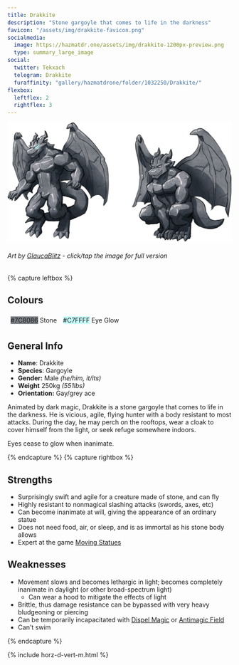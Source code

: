 ```yaml
---
title: Drakkite
description: "Stone gargoyle that comes to life in the darkness"
favicon: "/assets/img/drakkite-favicon.png"
socialmedia:
  image: https://hazmatdr.one/assets/img/drakkite-1200px-preview.png
  type: summary_large_image
social:
  twitter: Tekxach
  telegram: Drakkite
  furaffinity: "gallery/hazmatdrone/folder/1032250/Drakkite/"
flexbox:
  leftflex: 2
  rightflex: 3
---
```


[![Refsheet Image](/assets/img/drakkite-1200px.png)](/assets/img/drakkite.png)
###### Art by [GlaucaBlitz](https://www.furaffinity.net/user/GlaucaBlitz) - <span class="desktop-only">click</span><span class="raw-only">/</span><span class="mobile-only">tap</span> the image for full version

	
{% capture leftbox %}
## Colours
<span style="display: flex; flex-wrap: wrap">
	<span style="padding: 0.5em"><span class="colorbox darktext" style="background-color: #7C8086">#7C8086</span> Stone</span>
	<span style="padding: 0.5em"><span class="colorbox darktext" style="background-color: #C7FFFF">#C7FFFF</span> Eye Glow</span>
</span>

## General Info
- **Name**: Drakkite
- **Species**: Gargoyle
- **Gender:** Male *(he/him, it/its)*
- **Weight** 250kg *(551lbs)*
- **Orientation:** Gay/grey ace

Animated by dark magic, Drakkite is a stone gargoyle that comes to life in the darkness. He is vicious, agile, flying hunter with a body resistant to most attacks.
During the day, he may perch on the rooftops, wear a cloak to cover himself from the light, or seek refuge somewhere indoors.

Eyes cease to glow when inanimate.

{% endcapture %}
{% capture rightbox %}

## Strengths
* Surprisingly swift and agile for a creature made of stone, and can fly
* Highly resistant to nonmagical slashing attacks (swords, axes, etc)
* Can become inanimate at will, giving the appearance of an ordinary statue
* Does not need food, air, or sleep, and is as immortal as his stone body allows
* Expert at the game [Moving Statues](https://en.wikipedia.org/wiki/Statues_(game))

## Weaknesses
* Movement slows and becomes lethargic in light; becomes completely inanimate in daylight (or other broad-spectrum light)
  * Can wear a hood to mitigate the effects of light
* Brittle, thus damage resistance can be bypassed with very heavy bludgeoning or piercing
* Can be temporarily incapacitated with [Dispel Magic](https://www.dndbeyond.com/spells/dispel-magic) or [Antimagic Field](https://www.dndbeyond.com/spells/antimagic-field)
* Can't swim

{% endcapture %}

<!-- Turns capture groups into a flex box. Must come after capture groups. -->
{% include horz-d-vert-m.html %}
